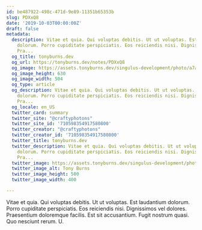 ```yaml
---
id: be487922-498c-471d-9e89-11351b65353b
slug: PDXxQ8
date: '2019-10-03T00:00:00Z'
draft: false
metadata:
  description: Vitae et quia. Qui voluptas debitis. Ut ut voluptas. Est laudantium
    dolorum. Porro cupiditate perspiciatis. Eos reiciendis nisi. Dignissimos vel dolores.
    Pra...
  og_title: tonyburns.dev
  og_url: https://tonyburns.dev/notes/PDXxQ8
  og_image: https://assets.tonyburns.dev/singulus-development/photo/a7aaf33dbd0b584a47dea1fc1b3a9bbf.jpeg
  og_image_height: 630
  og_image_width: 504
  og_type: article
  og_description: Vitae et quia. Qui voluptas debitis. Ut ut voluptas. Est laudantium
    dolorum. Porro cupiditate perspiciatis. Eos reiciendis nisi. Dignissimos vel dolores.
    Pra...
  og_locale: en_US
  twitter_card: summary
  twitter_site: "@craftyphotons"
  twitter_site_id: '710598354917580800'
  twitter_creator: "@craftyphotons"
  twitter_creator_id: '710598354917580800'
  twitter_title: tonyburns.dev
  twitter_description: Vitae et quia. Qui voluptas debitis. Ut ut voluptas. Est laudantium
    dolorum. Porro cupiditate perspiciatis. Eos reiciendis nisi. Dignissimos vel dolores.
    Pra...
  twitter_image: https://assets.tonyburns.dev/singulus-development/photo/7502d1526646abf03deb056888635686.jpeg
  twitter_image_alt: Tony Burns
  twitter_image_height: 500
  twitter_image_width: 400

---
```


Vitae et quia. Qui voluptas debitis. Ut ut voluptas. Est laudantium dolorum. Porro cupiditate perspiciatis. Eos reiciendis nisi. Dignissimos vel dolores. Praesentium doloremque facilis. Est sit accusantium. Fugit nostrum quasi. Quo nesciunt rerum. U.
